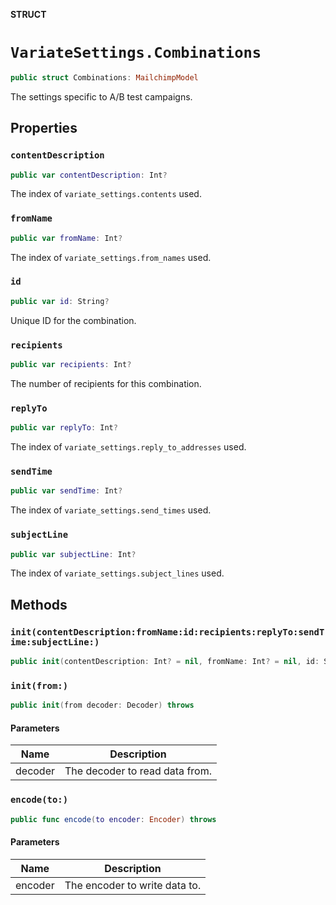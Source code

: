 **STRUCT**

# `VariateSettings.Combinations`

```swift
public struct Combinations: MailchimpModel
```

The settings specific to A/B test campaigns.

## Properties
### `contentDescription`

```swift
public var contentDescription: Int?
```

The index of `variate_settings.contents` used.

### `fromName`

```swift
public var fromName: Int?
```

The index of `variate_settings.from_names` used.

### `id`

```swift
public var id: String?
```

Unique ID for the combination.

### `recipients`

```swift
public var recipients: Int?
```

The number of recipients for this combination.

### `replyTo`

```swift
public var replyTo: Int?
```

The index of `variate_settings.reply_to_addresses` used.

### `sendTime`

```swift
public var sendTime: Int?
```

The index of `variate_settings.send_times` used.

### `subjectLine`

```swift
public var subjectLine: Int?
```

The index of `variate_settings.subject_lines` used.

## Methods
### `init(contentDescription:fromName:id:recipients:replyTo:sendTime:subjectLine:)`

```swift
public init(contentDescription: Int? = nil, fromName: Int? = nil, id: String? = nil, recipients: Int? = nil, replyTo: Int? = nil, sendTime: Int? = nil, subjectLine: Int? = nil)
```

### `init(from:)`

```swift
public init(from decoder: Decoder) throws
```

#### Parameters

| Name | Description |
| ---- | ----------- |
| decoder | The decoder to read data from. |

### `encode(to:)`

```swift
public func encode(to encoder: Encoder) throws
```

#### Parameters

| Name | Description |
| ---- | ----------- |
| encoder | The encoder to write data to. |